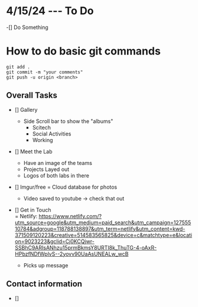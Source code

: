 # 4/15/24 --- To Do
-[] Do Something

# How to do basic git commands
```
git add .
git commit -m "your comments"
git push -u origin <branch>
```

## Overall Tasks
- [] Gallery
    - Side Scroll bar to show the "albums"
        - Scitech
        - Social Activities
        - Working
- [] Meet the Lab
    - Have an image of the teams 
    - Projects Layed out
    - Logos of both labs in there 
- [] Imgur/free
    = Cloud database for photos
    - Video saved to youtube -> check that out

- [] Get in Touch  
    = Netlify:
        https://www.netlify.com/?utm_source=google&utm_medium=paid_search&utm_campaign=12755510784&adgroup=118788138897&utm_term=netlify&utm_content=kwd-371509120223&creative=514583565825&device=c&matchtype=e&location=9023223&gclid=Cj0KCQjwr-SSBhC9ARIsANhzu15prmBkmsY8URTI8k_ThuTG-4-oAxR-HPbzfNDfWplvS--2yovv90UaAsUNEALw_wcB
    - Picks up message 


## Contact information 
- [] 